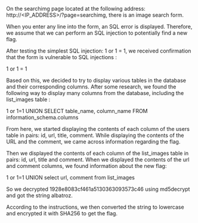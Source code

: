 On the searchimg page located at the following address: http://<IP_ADDRESS>/?page=searchimg, there is an image search form.

When you enter any line into the form, an SQL error is displayed. Therefore, we assume that we can perform an SQL injection to potentially find a new flag.

After testing the simplest SQL injection: 1 or 1 = 1, we received confirmation that the form is vulnerable to SQL injections :

1 or 1 = 1

Based on this, we decided to try to display various tables in the database and their corresponding columns.
After some research, we found the following way to display many columns from the database, including the list_images table :

1 or 1=1 UNION SELECT table_name, column_name FROM information_schema.columns


From here, we started displaying the contents of each column of the users table in pairs: id, url, title, comment.
While displaying the contents of the URL and the comment, we came across information regarding the flag.

Then we displayed the contents of each column of the list_images table in pairs: id, url, title and comment.
When we displayed the contents of the url and comment columns, we found information about the new flag:

1 or 1=1 UNION select url, comment from list_images

So we decrypted 1928e8083cf461a5130363093573c46 using md5decrypt and got the string albatroz.

According to the instructions, we then converted the string to lowercase and encrypted it with SHA256 to get the flag.